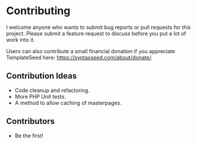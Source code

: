 # Contributing

I welcome anyone who wants to submit bug reports or pull requests for this project. Please submit a feature request to discuss before you put a lot of work into it.

Users can also contribute a small financial donation if you appreciate TemplateSeed here: https://syntaxseed.com/about/donate/.

## Contribution Ideas

- Code cleanup and refactoring.
- More PHP Unit tests.
- A method to allow caching of masterpages.

## Contributors

- Be the first!
